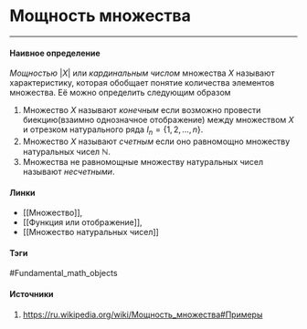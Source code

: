 # Мощность множества
***
#### Наивное определение
*Мощностью* $|X|$ или *кардинальным числом* множества $X$ называют характеристику, которая обобщает понятие количества элементов множества. Её можно определить следующим образом
1. Множество $X$ называют *конечным* если возможно провести биекцию(взаимно однозначное отображение) между множеством $X$ и отрезком натурального ряда $I_{n}=\{1,2,\dots,n\}$.  
2. Множество $X$ называют *счетным* если оно равномощно множеству натуральных чисел $\mathbb{N}$.
3. Множества не равномощные множеству натуральных чисел называют *несчетными*.
#### Линки
- [[Множество]],
- [[Функция или отображение]],
- [[Множество натуральных чисел]]
#### Тэги
 #Fundamental_math_objects 
#### Источники
1. https://ru.wikipedia.org/wiki/Мощность_множества#Примеры